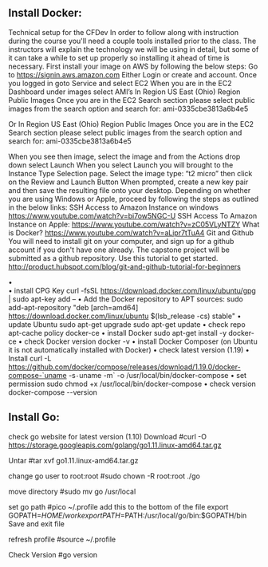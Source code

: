 Install Docker:
-------------------------------------
Technical setup for the CFDev 
In order to follow along with instruction during the course you'll need a couple tools installed prior to the class. The instructors will explain the technology we will be using in detail, but some of it can take a while to set up properly so installing it ahead of time is necessary. 
First install your image on AWS by following the below steps: 
Go to https://signin.aws.amazon.com 
Either Login or create and account. Once you logged in goto Service and select EC2 
When you are in the EC2 Dashboard under images select AMI’s 
In Region US East (Ohio) Region Public Images Once you are in the EC2 Search section please select public images from the search option and search for: ami-0335cbe3813a6b4e5 

Or In Region US East (Ohio) Region Public Images Once you are in the EC2 Search section please select public images from the search option and search for: ami-0335cbe3813a6b4e5 

When you see then image, select the image and from the Actions drop down select Launch 
When you select Launch you will brought to the Instance Type Selection page. 
Select the image type: “t2 micro” then click on the Review and Launch Button 
When prompted, create a new key pair and then save the resulting file onto your desktop. 
Depending on whether you are using Windows or Apple, proceed by following the steps as outlined in the below links: 
SSH Access to Amazon Instance on windows 
https://www.youtube.com/watch?v=bi7ow5NGC-U 
SSH Access To Amazon Instance on Apple: 
https://www.youtube.com/watch?v=zC05VLyNTZY 
What is Docker? 
https://www.youtube.com/watch?v=aLipr7tTuA4 
Git and Github 
You will need to install git on your computer, and sign up for a github account if you don't have one already. The capstone project will be submitted as a github repository. Use this tutorial to get started. 
http://product.hubspot.com/blog/git-and-github-tutorial-for-beginners



•	
•	install CPG Key
	curl -fsSL https://download.docker.com/linux/ubuntu/gpg | sudo apt-key add –
•	Add the Docker repository to APT sources:
	sudo add-apt-repository "deb [arch=amd64] https://download.docker.com/linux/ubuntu $(lsb_release -cs) stable"
•	update Ubuntu
	sudo apt-get upgrade
	sudo apt-get update
•	check repo
	apt-cache policy docker-ce
•	install Docker
	sudo apt-get install -y docker-ce
•	check Docker version
	docker -v
•	install Docker Composer (on Ubuntu it is not automatically installed with Docker)
•	check latest version (1.19)
•	Install
	curl -L https://github.com/docker/compose/releases/download/1.19.0/docker-compose-`uname -s`-`uname -m` -o /usr/local/bin/docker-compose
•	set permission
	sudo chmod +x /usr/local/bin/docker-compose
•	check version
	docker-compose --version




Install Go:
------------------------------------------------------------------------------------------

check go website for latest version (1.10)
Download
#curl -O https://storage.googleapis.com/golang/go1.11.linux-amd64.tar.gz

Untar
#tar xvf go1.11.linux-amd64.tar.gz

change go user to root:root
#sudo chown -R root:root ./go

move directory
#sudo mv go /usr/local

set go path
#pico ~/.profile
add this to the bottom of the file
  export GOPATH=$HOME/work
  export PATH=$PATH:/usr/local/go/bin:$GOPATH/bin
Save and exit file 

refresh profile
#source ~/.profile

Check Version
#go version

